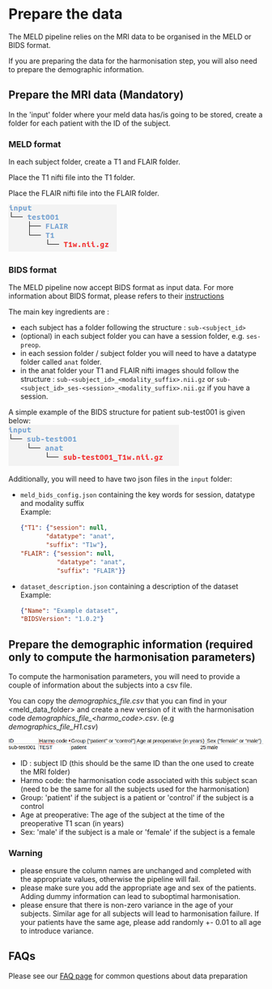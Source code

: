 # Prepare the data

The MELD pipeline relies on the MRI data to be organised in the MELD or BIDS format. 

If you are preparing the data for the harmonisation step, you will also need to prepare the demographic information. 

## Prepare the MRI data (Mandatory)

In the 'input' folder where your meld data has/is going to be stored, create a folder for each patient with the ID of the subject. 

### MELD format

In each subject folder, create a T1 and FLAIR folder.

Place the T1 nifti file into the T1 folder.

Place the FLAIR nifti file into the FLAIR folder.

![example](https://raw.githubusercontent.com//MELDProject/meld_graph/main/docs/images/input_structure_meld_format.png)

### BIDS format

The MELD pipeline now accept BIDS format as input data. For more information about BIDS format, please refers to their [instructions](https://bids.neuroimaging.io/)

The main key ingredients are : 
- each subject has a folder following the structure : `sub-<subject_id>`
- (optional) in each subject folder you can have a session folder, e.g. `ses-preop`. 
- in each session folder / subject folder you will need to have a datatype folder called `anat` folder. 
- in the anat folder your T1 and FLAIR nifti images should follow the structure : `sub-<subject_id>_<modality_suffix>.nii.gz` or `sub-<subject_id>_ses-<session>_<modality_suffix>.nii.gz` if you have a session.

A simple example of the BIDS structure for patient sub-test001 is given below:\
![example](https://raw.githubusercontent.com//MELDProject/meld_graph/main/docs/images/input_structure_bids_format.png)

Additionally, you will need to have two json files in the `input` folder:
- `meld_bids_config.json` containing the key words for session, datatype and modality suffix \
    Example: 
    ```json
    {"T1": {"session": null, 
           "datatype": "anat",
           "suffix": "T1w"},
    "FLAIR": {"session": null, 
              "datatype": "anat",
              "suffix": "FLAIR"}}
    ```

- `dataset_description.json` containing a description of the dataset \
    Example:
    ```json
    {"Name": "Example dataset", 
    "BIDSVersion": "1.0.2"}
    ```

## Prepare the demographic information (required only to compute the harmonisation parameters)

To compute the harmonisation parameters, you will need to provide a couple of information about the subjects into a csv file. 

You can copy the *demographics_file.csv* that you can find in your <meld_data_folder> and create a new version of it with the harmonisation code *demographics_file_<harmo_code>.csv*. (e.g *demographics_file_H1.csv*)

![example](https://raw.githubusercontent.com//MELDProject/meld_graph/main/docs/images/example_demographic_csv.png)

- ID : subject ID  (this should be the same ID than the one used to create the MRI folder)
- Harmo code: the harmonisation code associated with this subject scan (need to be the same for all the subjects used for the harmonisation) 
- Group: 'patient' if the subject is a patient or 'control' if the subject is a control 
- Age at preoperative: The age of the subject at the time of the preoperative T1 scan (in years)
- Sex: 'male' if the subject is a male or 'female' if the subject is a female

### Warning 
- please ensure the column names are unchanged and completed with the appropriate values, otherwise the pipeline will fail.
- please make sure you add the appropriate age and sex of the patients. Adding dummy information can lead to suboptimal harmonisation. 
- please ensure that there is non-zero variance in the age of your subjects. Similar age for all subjects will lead to harmonisation failure. If your patients have the same age, please add randomly +- 0.01 to all age to introduce variance.   

## FAQs 
Please see our [FAQ page](https://meld-graph.readthedocs.io/en/latest/FAQs.html) for common questions about data preparation